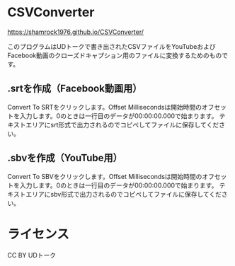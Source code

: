 # CSVConverter

https://shamrock1976.github.io/CSVConverter/

このプログラムはUDトークで書き出されたCSVファイルをYouTubeおよびFacebook動画のクローズドキャプション用のファイルに変換するためのものです。

## .srtを作成（Facebook動画用）

Convert To SRTをクリックします。Offset Millisecondsは開始時間のオフセットを入力します。0のときは一行目のデータが00:00:00.000で始まります。
テキストエリアにsrt形式で出力されるのでコピペしてファイルに保存してください。

## .sbvを作成（YouTube用）

Convert To SBVをクリックします。Offset Millisecondsは開始時間のオフセットを入力します。0のときは一行目のデータが00:00:00.000で始まります。
テキストエリアにsbv形式で出力されるのでコピペしてファイルに保存してください。

# ライセンス

CC BY UDトーク
